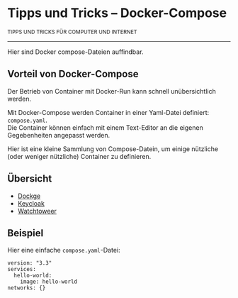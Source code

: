 # Tipps und Tricks&nbsp;– Docker-Compose
<small>TIPPS UND TRICKS FÜR COMPUTER UND INTERNET</small>

---

Hier sind Docker compose-Dateien auffindbar.

## Vorteil von Docker-Compose

Der Betrieb von Container mit Docker-Run kann schnell unübersichtlich werden.

Mit Docker-Compose werden Container in einer Yaml-Datei definiert: ``compose.yaml``.  
Die Container können einfach mit einem Text-Editor an die eigenen Gegebenheiten angepasst werden.

Hier ist eine kleine Sammlung von Compose-Datein, um einige nützliche (oder weniger nützliche) Container zu definieren.

## Übersicht

* [Dockge](Dockge)
* [Keycloak](Keycloak)
* [Watchtoweer](Watchtoweer)

## Beispiel

Hier eine einfache ``compose.yaml``-Datei:

```
version: "3.3"
services:
  hello-world:
    image: hello-world
networks: {}
```
